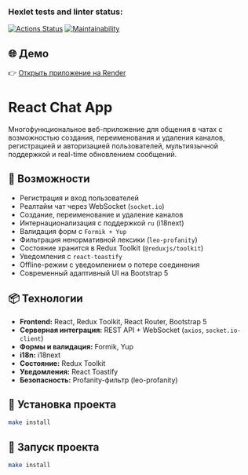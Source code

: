 ### Hexlet tests and linter status:
[![Actions Status](https://github.com/GlebZhigulev/frontend-project-12/actions/workflows/hexlet-check.yml/badge.svg)](https://github.com/GlebZhigulev/frontend-project-12/actions)
[![Maintainability](https://qlty.sh/badges/f8913586-4826-4d01-9b68-0a54a7400a20/maintainability.svg)](https://qlty.sh/gh/GlebZhigulev/projects/frontend-project-12)

## 🌐 Демо

👉 [Открыть приложение на Render](https://frontend-project-12-xkg6.onrender.com)

# React Chat App

Многофункциональное веб-приложение для общения в чатах с возможностью создания, переименования и удаления каналов, регистрацией и авторизацией пользователей, мультиязычной поддержкой и real-time обновлением сообщений.

## 🚀 Возможности

- Регистрация и вход пользователей
- Реалтайм чат через WebSocket (`socket.io`)
- Создание, переименование и удаление каналов
- Интернационализация с поддержкой `ru` (i18next)
- Валидация форм с `Formik + Yup`
- Фильтрация ненормативной лексики (`leo-profanity`)
- Состояние хранится в Redux Toolkit (`@reduxjs/toolkit`)
- Уведомления с `react-toastify`
- Offline-режим с уведомлением о потере соединения
- Современный адаптивный UI на Bootstrap 5

## 📦 Технологии

- **Frontend:** React, Redux Toolkit, React Router, Bootstrap 5
- **Серверная интеграция:** REST API + WebSocket (`axios`, `socket.io-client`)
- **Формы и валидация:** Formik, Yup
- **i18n:** i18next
- **Состояние:** Redux Toolkit
- **Уведомления:** React Toastify
- **Безопасность:** Profanity-фильтр (leo-profanity)

## 🧪 Установка проекта

```bash
make install
```

## 🧪 Запуск проекта
```bash
make install
```